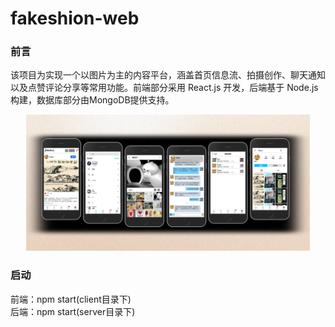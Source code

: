 # fakeshion-web

### 前言
该项目为实现一个以图片为主的内容平台，涵盖首页信息流、拍摄创作、聊天通知以及点赞评论分享等常用功能。前端部分采用 React.js 开发，后端基于 Node.js构建，数据库部分由MongoDB提供支持。
<p align='center'>
  <img src="./client/public/previeww.png" width=90% height=90% >
</p>


### 启动
前端：npm start(client目录下)  
后端：npm start(server目录下)
